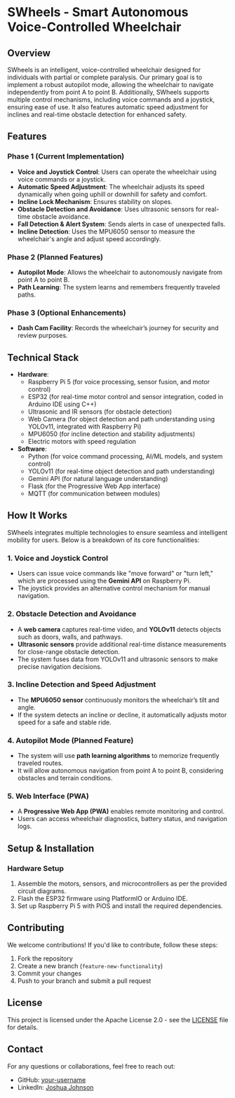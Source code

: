 # SWheels - Smart Autonomous Voice-Controlled Wheelchair

## Overview
SWheels is an intelligent, voice-controlled wheelchair designed for individuals with partial or complete paralysis. Our primary goal is to implement a robust autopilot mode, allowing the wheelchair to navigate independently from point A to point B. Additionally, SWheels supports multiple control mechanisms, including voice commands and a joystick, ensuring ease of use. It also features automatic speed adjustment for inclines and real-time obstacle detection for enhanced safety.

## Features
### Phase 1 (Current Implementation)
- **Voice and Joystick Control**: Users can operate the wheelchair using voice commands or a joystick.
- **Automatic Speed Adjustment**: The wheelchair adjusts its speed dynamically when going uphill or downhill for safety and comfort.
- **Incline Lock Mechanism**: Ensures stability on slopes.
- **Obstacle Detection and Avoidance**: Uses ultrasonic sensors for real-time obstacle avoidance.
- **Fall Detection & Alert System**: Sends alerts in case of unexpected falls.
- **Incline Detection**: Uses the MPU6050 sensor to measure the wheelchair's angle and adjust speed accordingly.

### Phase 2 (Planned Features)
- **Autopilot Mode**: Allows the wheelchair to autonomously navigate from point A to point B.
- **Path Learning**: The system learns and remembers frequently traveled paths.

### Phase 3 (Optional Enhancements)
- **Dash Cam Facility**: Records the wheelchair’s journey for security and review purposes.

## Technical Stack
- **Hardware**:
  - Raspberry Pi 5 (for voice processing, sensor fusion, and motor control)
  - ESP32 (for real-time motor control and sensor integration, coded in Arduino IDE using C++)
  - Ultrasonic and IR sensors (for obstacle detection)
  - Web Camera (for object detection and path understanding using YOLOv11, integrated with Raspberry Pi)
  - MPU6050 (for incline detection and stability adjustments)
  - Electric motors with speed regulation
- **Software**:
  - Python (for voice command processing, AI/ML models, and system control)
  - YOLOv11 (for real-time object detection and path understanding)
  - Gemini API (for natural language understanding)
  - Flask (for the Progressive Web App interface)
  - MQTT (for communication between modules)

## How It Works
SWheels integrates multiple technologies to ensure seamless and intelligent mobility for users. Below is a breakdown of its core functionalities:

### 1. Voice and Joystick Control
- Users can issue voice commands like "move forward" or "turn left," which are processed using the **Gemini API** on Raspberry Pi.
- The joystick provides an alternative control mechanism for manual navigation.

### 2. Obstacle Detection and Avoidance
- A **web camera** captures real-time video, and **YOLOv11** detects objects such as doors, walls, and pathways.
- **Ultrasonic sensors** provide additional real-time distance measurements for close-range obstacle detection.
- The system fuses data from YOLOv11 and ultrasonic sensors to make precise navigation decisions.

### 3. Incline Detection and Speed Adjustment
- The **MPU6050 sensor** continuously monitors the wheelchair’s tilt and angle.
- If the system detects an incline or decline, it automatically adjusts motor speed for a safe and stable ride.

### 4. Autopilot Mode (Planned Feature)
- The system will use **path learning algorithms** to memorize frequently traveled routes.
- It will allow autonomous navigation from point A to point B, considering obstacles and terrain conditions.

### 5. Web Interface (PWA)
- A **Progressive Web App (PWA)** enables remote monitoring and control.
- Users can access wheelchair diagnostics, battery status, and navigation logs.

## Setup & Installation
### Hardware Setup
1. Assemble the motors, sensors, and microcontrollers as per the provided circuit diagrams.
2. Flash the ESP32 firmware using PlatformIO or Arduino IDE.
3. Set up Raspberry Pi 5 with PiOS and install the required dependencies.

## Contributing
We welcome contributions! If you'd like to contribute, follow these steps:
1. Fork the repository
2. Create a new branch (`feature-new-functionality`)
3. Commit your changes
4. Push to your branch and submit a pull request

## License
This project is licensed under the Apache License 2.0 - see the [LICENSE](LICENSE) file for details.

## Contact
For any questions or collaborations, feel free to reach out:
- GitHub: [your-username](https://github.com/joshuaj03)
- LinkedIn: [Joshua Johnson](https://www.linkedin.com/in/joshua-johnson-63b560253/)

